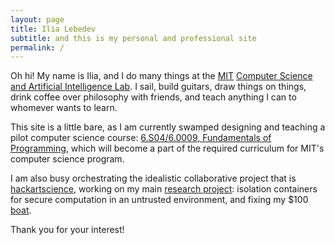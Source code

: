 ```yaml
---
layout: page
title: Ilia Lebedev
subtitle: and this is my personal and professional site
permalink: /
---
```


Oh hi! My name is Ilia, and I do many things at the [MIT](http://web.mit.edu/) [Computer Science and Artificial Intelligence Lab](https://www.csail.mit.edu/). I sail, build guitars, draw things on things, drink coffee over philosophy with friends, and teach anything I can to whomever wants to learn.

This site is a little bare, as I am currently swamped designing and teaching a pilot computer science course: [6.S04/6.0009, Fundamentals of Programming](https://stellar.mit.edu/S/course/6/fa15/6.S04/), which will become a part of the required curriculum for MIT's computer science program.

I am also busy orchestrating the idealistic collaborative project that is [hackartscience](http://hackartscience.com), working on my main [research project](https://eprint.iacr.org/2015/564): isolation containers for secure computation in an untrusted environment, and fixing my $100 [boat](http://boat.csail.mit.edu).

Thank you for your interest!

